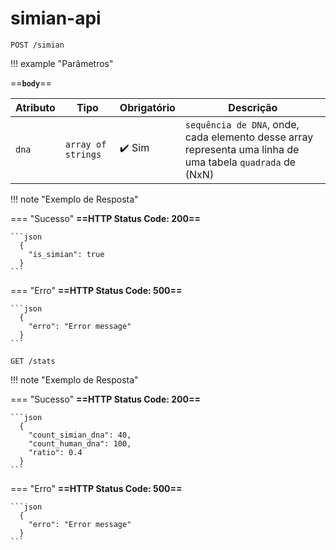 # simian-api

```
POST /simian
```

!!! example "Parâmetros"

  ==**`body`**==

  | Atributo  | Tipo               | Obrigatório            | Descrição    |
  |-----------|--------------------|------------------------|--------------|
  | `dna`     | `array of strings` | :heavy_check_mark: Sim |    `sequência de DNA`, onde, cada elemento desse array representa uma linha de uma tabela `quadrada` de (NxN) |

!!! note "Exemplo de Resposta"

  === "Sucesso"
    **==HTTP Status Code: 200==** 

    ```json
      {
        "is_simian": true
      }
    ```
  === "Erro"
    **==HTTP Status Code: 500==** 

    ```json
      {
        "erro": "Error message"
      }
    ```

```
GET /stats
```

!!! note "Exemplo de Resposta"

  === "Sucesso"
    **==HTTP Status Code: 200==** 

    ```json
      {
        "count_simian_dna": 40,
        "count_human_dna": 100,
        "ratio": 0.4
      }
    ```
  === "Erro"
    **==HTTP Status Code: 500==** 

    ```json
      {
        "erro": "Error message"
      }
    ```
